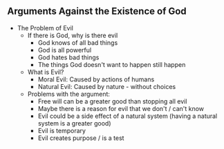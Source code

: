## Arguments Against the Existence of God
* The Problem of Evil
  * If there is God, why is there evil
    * God knows of all bad things
    * God is all powerful
    * God hates bad things
    * The things God doesn't want to happen still happen
  * What is Evil?
    * Moral Evil: Caused by actions of humans
    * Natural Evil: Caused by nature - without choices
  * Problems with the argument:
    * Free will can be a greater good than stopping all evil
    * Maybe there is a reason for evil that we don't / can't know
    * Evil could be a side effect of a natural system (having a natural system is a greater good)
    * Evil is temporary
    * Evil creates purpose / is a test
